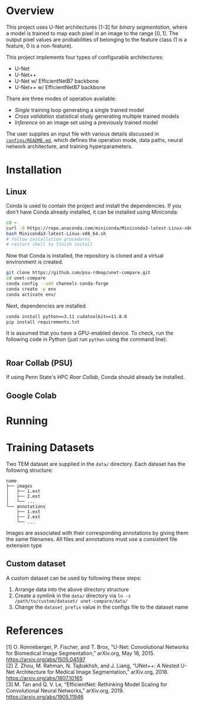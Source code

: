 # Overview
This project uses U-Net architectures [1-3] for *binary segmentation*, where a model is trained to map each pixel in an image to the range $[0,1]$. The output pixel values are probabilities of belonging to the feature class ($1$ is a feature, $0$ is a non-feature).

This project implements four types of configurable architectures:
- U-Net
- U-Net++
- U-Net w/ EfficientNetB7 backbone
- U-Net++ w/ EfficientNetB7 backbone

There are three modes of operation available:
- *Single* training loop generating a single trained model
- *Cross validation* statistical study generating multiple trained models
- *Inference* on an image set using a previously trained model

The user supplies an input file with various details discussed in [`configs/README.md`](configs/README.md), which defines the operation mode, data paths, neural network architecture, and training hyperparameters.

# Installation
## Linux
Conda is used to contain the project and install the dependencies. If you don't have Conda already installed, it can be installed using Miniconda:
```bash
cd ~
curl -O https://repo.anaconda.com/miniconda/Miniconda3-latest-Linux-x86_64.sh
bash Miniconda3-latest-Linux-x86_64.sh
# follow installation procedures
# restart shell to finish install
```
Now that Conda is installed, the repository is cloned and a virtual environment is created.
```bash
git clone https://github.com/psu-rdmap/unet-compare.git
cd unet-compare
conda config --add channels conda-forge
conda create -p env
conda activate env/
```
Next, dependencies are installed.
```bash
conda install python==3.11 cudatoolkit==11.8.0
pip install requirements.txt
```
It is assumed that you have a GPU-enabled device. To check, run the following code in Python (just run `python` using the command line):
```python

```

## Roar Collab (PSU)
If using Penn State's HPC *Roar Collab*, Conda should already be installed.

## Google Colab


# Running


# Training Datasets
Two TEM dataset are supplied in the `data/` directory. Each dataset has the following structure:
```
name
├── images
│   ├── 1.ext
│   ├── 2.ext
│   └── ...
└── annotations
    ├── 1.ext
    ├── 2.ext
    └── ...
```
Images are associated with their corresponding annotations by giving them the same filenames. All files and annotations must use a consistent file extension type 

## Custom dataset
A custom dataset can be used by following these steps:
1. Arrange data into the above directory structure
2. Create a symlink in the `data/` directory via `ln -s /path/to/custom/dataset/ unet-compare/data/`
3. Change the `dataset_prefix` value in the configs file to the dataset name


# References
[1] O. Ronneberger, P. Fischer, and T. Brox, “U-Net: Convolutional Networks for Biomedical Image Segmentation,” arXiv.org, May 18, 2015. https://arxiv.org/abs/1505.04597 <br/>
[2] Z. Zhou, M. Rahman, N. Tajbakhsh, and J. Liang, “UNet++: A Nested U-Net Architecture for Medical Image Segmentation,” arXiv.org, 2018. https://arxiv.org/abs/1807.10165 <br/>
[3] M. Tan and Q. V. Le, “EfficientNet: Rethinking Model Scaling for Convolutional Neural Networks,” arXiv.org, 2019. https://arxiv.org/abs/1905.11946 <br/>